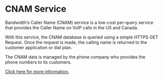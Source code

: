 # CNAM Service

Bandwidth’s Caller Name (CNAM) service is a low-cost per-query service that provides the Caller Name on VoIP calls in the US and Canada.

With this service, the CNAM database is queried using a simple HTTPS GET Request.
Once the request is made, the calling name is returned to the customer application or dial plan.

The CNAM data is managed by the phone company who provides the phone numbers to its customers.

[Click here for more information.](https://support.bandwidth.com/hc/en-us/articles/204138766-CNAM-per-DIP-API-setup-instructions)
